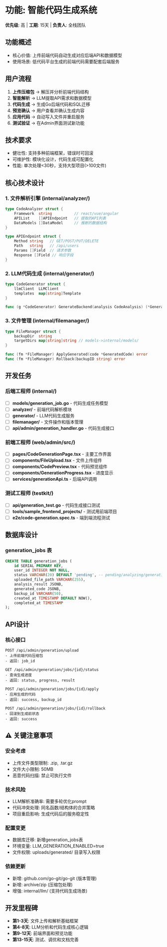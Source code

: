 # 功能: 智能代码生成系统
**优先级**: 高 | **工期**: 15天 | **负责人**: 全栈团队

## 功能概述
- 核心价值: 上传前端代码自动生成对应后端API和数据模型
- 使用场景: 低代码平台生成的前端代码需要配套后端服务

## 用户流程
1. **上传压缩包** → 解压并分析前端代码结构
2. **智能解析** → LLM提取API需求和数据模型
3. **代码生成** → 生成Go后端代码和SQL迁移
4. **预览确认** → 用户查看并确认生成内容
5. **应用代码** → 自动写入文件并重启服务
6. **测试验证** → 在Admin界面测试新功能

## 技术要求  
- 健壮性: 支持多种前端框架，错误时可回滚
- 可维护性: 模块化设计，代码生成可配置化
- 性能: 单次处理<30秒，支持大型项目(>100文件)

## 核心技术设计

### 1. 文件解析引擎 (internal/analyzer/)
```go
type CodeAnalyzer struct {
    Framework  string          // react/vue/angular
    APIList    []APIEndpoint   // 提取的API列表
    DataModels []DataModel     // 推断的数据结构
}

type APIEndpoint struct {
    Method string   // GET/POST/PUT/DELETE
    Path   string   // /api/users
    Params []Field  // 请求参数
    Response []Field // 响应字段
}
```

### 2. LLM代码生成 (internal/generator/)
```go
type CodeGenerator struct {
    llmClient  LLMClient
    templates  map[string]Template
}

func (g *CodeGenerator) GenerateBackend(analysis CodeAnalysis) (*GeneratedCode, error)
```

### 3. 文件管理 (internal/filemanager/)
```go
type FileManager struct {
    backupDir  string
    targetDirs map[string]string // models->internal/models/
}

func (fm *FileManager) ApplyGenerated(code *GeneratedCode) error
func (fm *FileManager) Rollback(backupID string) error
```

## 开发任务

### 后端工程师 (internal/)
- [ ] **models/generation_job.go** - 代码生成任务模型
- [ ] **analyzer/** - 前端代码解析模块  
- [ ] **generator/** - LLM代码生成服务
- [ ] **filemanager/** - 文件操作和版本管理
- [ ] **api/admin/generation_handler.go** - 代码生成接口

### 前端工程师 (web/admin/src/)
- [ ] **pages/CodeGenerationPage.tsx** - 主要工作界面
- [ ] **components/FileUpload.tsx** - 文件上传组件
- [ ] **components/CodePreview.tsx** - 代码预览组件  
- [ ] **components/GenerationProgress.tsx** - 进度显示
- [ ] **services/generationApi.ts** - 后端API调用

### 测试工程师 (testkit/)
- [ ] **api/generation_test.go** - 代码生成接口测试
- [ ] **tools/sample_frontend_projects/** - 测试用前端项目
- [ ] **e2e/code-generation.spec.ts** - 端到端流程测试

## 数据库设计

### generation_jobs 表
```sql
CREATE TABLE generation_jobs (
    id SERIAL PRIMARY KEY,
    user_id INTEGER NOT NULL,
    status VARCHAR(20) DEFAULT 'pending', -- pending/analyzing/generating/completed/failed
    uploaded_file_path VARCHAR(255),
    analysis_result JSONB,
    generated_code JSONB,
    backup_id VARCHAR(50),
    created_at TIMESTAMP DEFAULT NOW(),
    completed_at TIMESTAMP
);
```

## API设计

### 核心接口
```
POST /api/admin/generation/upload
- 上传前端代码压缩包
- 返回: job_id

GET /api/admin/generation/jobs/{id}/status  
- 查询生成进度
- 返回: status, progress, result

POST /api/admin/generation/jobs/{id}/apply
- 应用生成的代码
- 返回: success, backup_id

POST /api/admin/generation/jobs/{id}/rollback
- 回滚到生成前状态  
- 返回: success
```

## ⚠️ 关键注意事项

### 安全考虑
- 上传文件类型限制: .zip, .tar.gz
- 文件大小限制: 50MB
- 恶意代码扫描: 禁止可执行文件

### 技术风险
- LLM解析准确率: 需要多轮优化prompt
- 代码冲突处理: 同名函数/结构体的合并策略
- 项目重启影响: 生成代码后的服务稳定性

### 配置变更
- 数据库迁移: 新增generation_jobs表
- 环境变量: LLM_GENERATION_ENABLED=true
- 文件权限: uploads/generated/ 目录写入权限

### 依赖更新
- 新增: github.com/go-git/go-git (版本管理)
- 新增: archive/zip (压缩包处理)
- 增强: internal/llm/ (支持代码生成场景)

## 开发里程碑
- **第1-3天**: 文件上传和解析基础框架
- **第4-8天**: LLM分析和代码生成核心逻辑  
- **第9-12天**: 前端界面和预览功能
- **第13-15天**: 测试、调优和文档完善